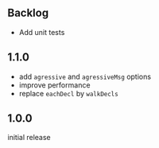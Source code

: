 ## Backlog
- Add unit tests

## 1.1.0
- add `agressive` and `agressiveMsg` options
- improve performance
- replace `eachDecl` by `walkDecls`

## 1.0.0
initial release

